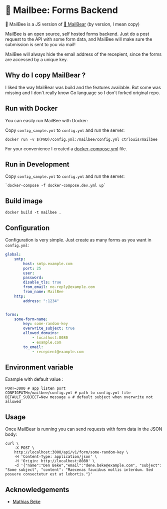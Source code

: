 # 🐝 Mailbee: Forms Backend

🐝 MailBee is a JS version of [🐻 MailBear](https://github.com/DenBeke/mailbear ) (by version, I mean copy)

MailBee is an open source, self hosted forms backend. Just do a post request to the API with some form data, and MailBee will make sure the submission is sent to you via mail!

MailBee will always hide the email address of the recepient, since the forms are accessed by a unique key.

## Why do I copy MailBear ?

I liked the way MailBear was build and the features available. But some was missing and I don't really know Go language so I don't forked original repo.

## Run with Docker

You can easily run MailBee with Docker:

Copy `config_sample.yml` to `config.yml` and run the server:

    docker run -v $(PWD)/config.yml:/mailbee/config.yml ctrlouis/mailbee

For your convenience I created a [docker-compose.yml](./docker-compose.yml) file.

## Run in Development

Copy `config_sample.yml` to `config.yml` and run the server:

    `docker-compose -f docker-compose.dev.yml up`

## Build image

```
docker build -t mailbee .
```

## Configuration

Configuration is very simple. Just create as many forms as you want in `config.yml`:

```yaml
global:
    smtp:
        host: smtp.example.com
        port: 25
        user:
        password:
        disable_tls: true
        from_email: no-reply@example.com
        from_name: MailBee
    http:
        address: ":1234"


forms:
    some-form-name:
        key: some-random-key
        overwrite_subject: true
        allowed_domains:
            - localhost:8080
            - example.com
        to_email:
            - recepient@example.com
```


## Environment variable

Example with default value :
```
PORT=3000 # app listen port
CONFIGPATH=/mailbee/config.yml # path to config.yml file
DEFAULT_SUBJECT=New message ✉️ # default subject when overwrite not allowed
```

## Usage

Once MailBear is running you can send requests with form data in the JSON body:

```
curl \
    -X POST \
    http://localhost:3000/api/v1/form/some-random-key \
    -H 'Content-Type: application/json' \
    -H 'Origin: http://localhost:8080' \
    -d '{"name":"Den Beke","email":"dene.beke@example.com", "subject": "Some subject", "content": "Maecenas faucibus mollis interdum. Sed posuere consectetur est at lobortis."}'
```

## Acknowledgements

- [Mathias Beke](https://denbeke.be/)